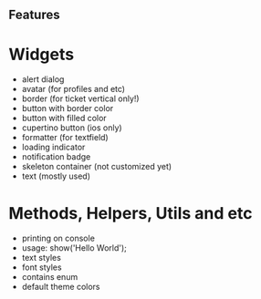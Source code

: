 ## Features

<!-- Customized Widgets & Class v0.0.1 -->

# Widgets
- alert dialog
- avatar (for profiles and etc)
- border (for ticket vertical only!)
- button with border color
- button with filled color
- cupertino button (ios only)
- formatter (for textfield)
- loading indicator
- notification badge
- skeleton container (not customized yet)
- text (mostly used)

# Methods, Helpers, Utils and etc
- printing on console 
 - usage: show('Hello World');
- text styles
- font styles 
- contains enum
- default theme colors
